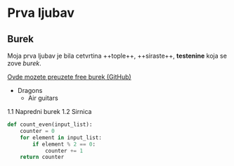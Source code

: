 # Prva ljubav

## Burek

Moja prva ljubav je bila cetvrtina ++tople++, ++siraste++, __testenine__ koja se zove *burek*.

[Ovde mozete preuzete free burek (GitHub)](https://github.com/ilijakocic/FibonacciSequence.git)

- Dragons
	- Air guitars

1.1 Napredni burek
1.2 Sirnica

```Python
def count_even(input_list):
    counter = 0
    for element in input_list:
        if element % 2 == 0:
            counter += 1
    return counter
```